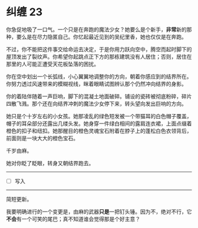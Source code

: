 # 纠缠 23

你急促地吸了一口气。一个只是在奔跑的魔法少女？她要么是个新手，**非常**新的那种，要么是在尽力隐匿自己。你忆起最近见到的吴纪里香，她也仅仅是在奔跑。

不过，你不能把这件事交给命运去决定，于是你用力跃向空中，腾空而起时脚下的屋顶发出了裂纹声。你希望你起跳点正下方的那栋建筑没有人居住；否则，居住在那里的人可能正遭受天花板坠落的困扰。

你在空中划出一个长弧线，小心翼翼地调整你的方向，朝着你感应到的结界所在。你努力透过风速带来的模糊视线，眯着眼睛试图辨认那个仍然冲向结界的身影。

你的着陆伴随着一声巨响，脚下的混凝土地面破碎。铺设的瓷砖被彻底粉碎，碎片四散飞溅。那个还在向结界冲刺的魔法少女停下来，转头望向发出巨响的方向。

她只是个十岁左右的小女孩。她那凌乱的绿色短发被一个带猫耳的白色帽子覆盖，帽子的耳朵部分还露出几缕头发。她身穿一件绿白相间的露肩连衣裙，上面点缀着橙色的扣子和纽扣。她那醒目的橙色灵魂宝石附着在脖子上的蓬松白色衣领背后，前面则是一块大大的橙色宝石。

千岁由麻。

她对你眨了眨眼，转身又朝结界跑去。

---

- [ ] 写入

---

简短更新。

我要明确进行的一个变更是，由麻的武器**只是**一把钉头锤。因为不，绝对不行，它**不会**有一个可笑的尾巴；真不知道谁会觉得那是个好主意？

